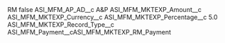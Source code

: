 <?xml version="1.0" encoding="UTF-8"?>
<CustomMetadata xmlns="http://soap.sforce.com/2006/04/metadata" xmlns:xsi="http://www.w3.org/2001/XMLSchema-instance" xmlns:xsd="http://www.w3.org/2001/XMLSchema">
    <label>RM</label>
    <protected>false</protected>
    <values>
        <field>ASI_MFM_AP_AD__c</field>
        <value xsi:type="xsd:string">A&amp;P</value>
    </values>
    <values>
        <field>ASI_MFM_MKTEXP_Amount__c</field>
        <value xsi:nil="true"/>
    </values>
    <values>
        <field>ASI_MFM_MKTEXP_Currency__c</field>
        <value xsi:nil="true"/>
    </values>
    <values>
        <field>ASI_MFM_MKTEXP_Percentage__c</field>
        <value xsi:type="xsd:double">5.0</value>
    </values>
    <values>
        <field>ASI_MFM_MKTEXP_Record_Type__c</field>
        <value xsi:type="xsd:string">ASI_MFM_Payment__cASI_MFM_MKTEXP_RM_Payment</value>
    </values>
</CustomMetadata>
